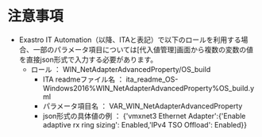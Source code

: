 # 注意事項

* Exastro IT Automation（以降、ITAと表記）で以下のロールを利用する場合、一部のパラメータ項目については[代入値管理]画面から複数の変数の値を直接json形式で入力する必要があります。
  * ロール ： WIN_NetAdapterAdvancedProperty/OS_build  
    * ITA readmeファイル名 ： ita_readme_OS-Windows2016%WIN_NetAdapterAdvancedProperty%OS_build.yml  
    * パラメータ項目名 ： VAR_WIN_NetAdapterAdvancedProperty  
    * json形式の具体値の例 ： {'vmxnet3 Ethernet Adapter':{'Enable adaptive rx ring sizing': Enabled,'IPv4 TSO Offload': Enabled}}  
